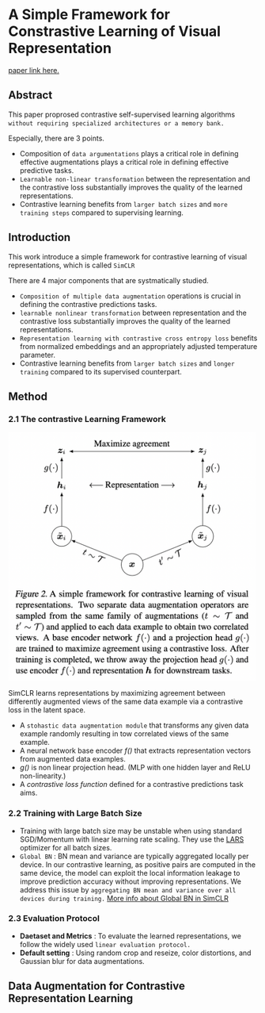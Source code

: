 # A Simple Framework for Constrastive Learning of Visual Representation

[paper link here.](https://arxiv.org/pdf/2002.05709.pdf)

## Abstract

This paper proprosed contrastive self-supervised learning algorithms `without requiring specialized architectures or a memory bank.`

Especially, there are 3 points.

* Composition of `data argumentations` plays a critical role in defining effective augmentations plays a critical role in
defining effective predictive tasks.
* `Learnable non-linear transformation` between the representation and the contrastive loss substantially improves the quality
of the learned representations.
* Contrastive learning benefits from `larger batch sizes` and `more training steps` compared to supervising learning.

## Introduction

This work introduce a simple framework for contrastive learning of visual representations, which is called `SimCLR`

There are 4 major components that are systmatically studied.

* `Composition of multiple data augmentation` operations is crucial in defining the contrastive predictions tasks.
* `learnable nonlinear transformation` between representation and the contrastive loss substantially improves the quality
of the learned representations.
* `Representation learning with contrastive cross entropy loss` benefits from normalized embeddings and an appropriately
adjusted temperature parameter.
* Contrastive learning benefits from `larger batch sizes` and `longer training` compared to its supervised counterpart.


## Method

### 2.1 The contrastive Learning Framework
<img src="https://github.com/0nandon/2022_CVLAB_WINTER_STUDY/blob/main/photo/Representation_3_1.png" width=500>

SimCLR learns representations by maximizing agreement between differently augmented views of the same data example
via a contrastive loss in the latent space.

* A `stohastic data augmentation module` that transforms any given data example randomly resulting in tow correlated views
of the same example.
* A neural network base encoder *f()* that extracts representation vectors from augmented data examples.
* *g()* is non linear projection head. (MLP with one hidden layer and ReLU non-linearity.)
* A *contrastive loss function* defined for a contrastive predictions task aims.

### 2.2 Training with Large Batch Size

* Training with large batch size may be unstable when using standard SGD/Momentum with linear learning rate scaling.
They use the [LARS](https://www.kakaobrain.com/blog/113) optimizer for all batch sizes.
* `Global BN` : BN mean and variance are typically aggregated locally per device. In our contrastive learning, as positive
pairs are computed in the same device, the model can exploit the local information leakage to improve prediction accuracy
without improving representations. We address this issue by `aggregating BN mean and variance over all devices during training.`
[More info about Global BN in SimCLR](https://www.youtube.com/watch?v=4wddWrTlLsw)

### 2.3 Evaluation Protocol

* **Daetaset and Metrics** : To evaluate the learned representations, we follow the widely used `linear evaluation protocol.`
* **Default setting** : Using random crop and reseize, color distortions, and Gaussian blur for data augmentations.



## Data Augmentation for Contrastive Representation Learning


